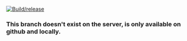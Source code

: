 [![Build/release](https://github.com/bakabakabakabakabaka/Project-Cutie-Electron/actions/workflows/build.yml/badge.svg?branch=dev)](https://github.com/bakabakabakabakabaka/Project-Cutie-Electron/actions/workflows/build.yml)
### This branch doesn't exist on the server, is only available on github and locally.
